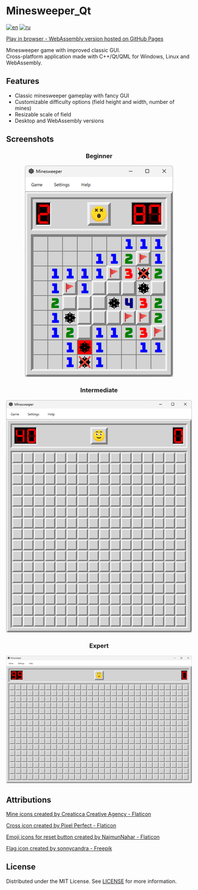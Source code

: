 # Minesweeper_Qt

[![en](https://img.shields.io/badge/lang-en-blue.svg)](https://github.com/Dariarty/Minesweeper_Qt/blob/main/README.md)
[![ru](https://img.shields.io/badge/lang-ru-red.svg)](https://github.com/Dariarty/Minesweeper_Qt/blob/main/README.ru.md)

<a href="https://dariarty.github.io/Minesweeper_Qt/" title="GitHub Pages link">Play in browser - WebAssembly version hosted on GitHub Pages</a>

Minesweeper game with improved classic GUI.</br>
Cross-platform application made with C++/Qt/QML for Windows, Linux and WebAssembly.</br>

## Features

* Classic minesweeper gameplay with fancy GUI</br>
* Customizable difficulty options (field height and width, number of mines)</br>
* Resizable scale of field</br>
* Desktop and WebAssembly versions</br>

## Screenshots

<h3 align="center">Beginner</h3>
<p align="center">
  <img src="assets/beginner.png" />
</p>

<h3 align="center">Intermediate</h3>
<p align="center">
  <img src="assets/intermediate.png" />
</p>

<h3 align="center">Expert</h3>
<p align="center">
  <img src="assets/expert.png" />
</p>

## Attributions
<a href="https://www.flaticon.com/free-icons/mine" title="mine icons">Mine icons created by Creaticca Creative Agency - Flaticon</a> </br>

<a href="https://www.flaticon.com/free-icon/close_1828666?term=cross&page=1&position=9&origin=search&related_id=1828666" title="cross icon">Cross icon created by Pixel Perfect - Flaticon</a> </br>

<a href="https://www.flaticon.com/packs/emojis-221" title="emoji icons">Emoji icons for reset button created by NajmunNahar - Flaticon</a> </br>

<a href="https://www.freepik.com/icon/flag_16771882#fromView=keyword&page=1&position=91&uuid=a58f54fa-5ea7-4ac9-9fae-a7f2fb24842f" title="flag icon">Flag icon created by sonnycandra - Freepik</a>

## License

Distributed under the MIT License. See [LICENSE](LICENSE) for more information.

